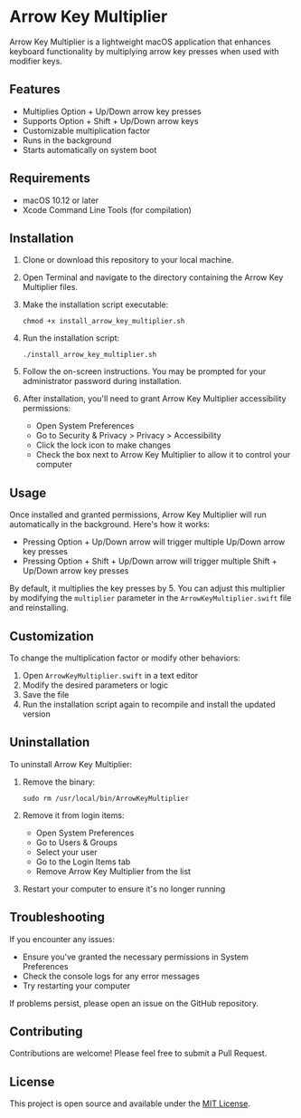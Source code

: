 # Arrow Key Multiplier

Arrow Key Multiplier is a lightweight macOS application that enhances keyboard functionality by multiplying arrow key presses when used with modifier keys.

## Features

- Multiplies Option + Up/Down arrow key presses
- Supports Option + Shift + Up/Down arrow keys
- Customizable multiplication factor
- Runs in the background
- Starts automatically on system boot

## Requirements

- macOS 10.12 or later
- Xcode Command Line Tools (for compilation)

## Installation

1. Clone or download this repository to your local machine.

2. Open Terminal and navigate to the directory containing the Arrow Key Multiplier files.

3. Make the installation script executable:
   ```
   chmod +x install_arrow_key_multiplier.sh
   ```

4. Run the installation script:
   ```
   ./install_arrow_key_multiplier.sh
   ```

5. Follow the on-screen instructions. You may be prompted for your administrator password during installation.

6. After installation, you'll need to grant Arrow Key Multiplier accessibility permissions:
   - Open System Preferences
   - Go to Security & Privacy > Privacy > Accessibility
   - Click the lock icon to make changes
   - Check the box next to Arrow Key Multiplier to allow it to control your computer

## Usage

Once installed and granted permissions, Arrow Key Multiplier will run automatically in the background. Here's how it works:

- Pressing Option + Up/Down arrow will trigger multiple Up/Down arrow key presses
- Pressing Option + Shift + Up/Down arrow will trigger multiple Shift + Up/Down arrow key presses

By default, it multiplies the key presses by 5. You can adjust this multiplier by modifying the `multiplier` parameter in the `ArrowKeyMultiplier.swift` file and reinstalling.

## Customization

To change the multiplication factor or modify other behaviors:

1. Open `ArrowKeyMultiplier.swift` in a text editor
2. Modify the desired parameters or logic
3. Save the file
4. Run the installation script again to recompile and install the updated version

## Uninstallation

To uninstall Arrow Key Multiplier:

1. Remove the binary:
   ```
   sudo rm /usr/local/bin/ArrowKeyMultiplier
   ```

2. Remove it from login items:
   - Open System Preferences
   - Go to Users & Groups
   - Select your user
   - Go to the Login Items tab
   - Remove Arrow Key Multiplier from the list

3. Restart your computer to ensure it's no longer running

## Troubleshooting

If you encounter any issues:

- Ensure you've granted the necessary permissions in System Preferences
- Check the console logs for any error messages
- Try restarting your computer

If problems persist, please open an issue on the GitHub repository.

## Contributing

Contributions are welcome! Please feel free to submit a Pull Request.

## License

This project is open source and available under the [MIT License](LICENSE).
